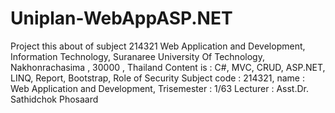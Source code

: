# Uniplan-WebAppASP.NET
Project this about of subject 214321 Web Application and Development, Information Technology, Suranaree University Of Technology, Nakhonrachasima , 30000 , Thailand
Content is : C#, MVC, CRUD, ASP.NET, LINQ, Report, Bootstrap, Role of Security
Subject code : 214321, name : Web Application and Development, Trisemester : 1/63
Lecturer : Asst.Dr. Sathidchok Phosaard
